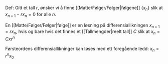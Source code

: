 Def:
Gitt et tall $r$, ønsker vi å finne [[Matte/Følger/Følger|følgene]] $\{x_n\}$ slik at $x_{n+1}-rx_n=0$ for alle $n$.

En [[Matte/Følger/Følger|følge]] er en løsning på differensiallikningen $x_{n+1}=rx_n$, hvis og bare hvis det finnes et [[Tallmengder|reelt tall]] $C$ slik at $x_n=Cxr^n$

Førsteordens differensiallikninger kan løses med ett foregående ledd:
$x_n=r^nx_0$ 